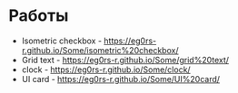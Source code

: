 # Работы
- Isometric checkbox - https://eg0rs-r.github.io/Some/isometric%20checkbox/
- Grid text - https://eg0rs-r.github.io/Some/grid%20text/
- clock - https://eg0rs-r.github.io/Some/clock/
- UI card - https://eg0rs-r.github.io/Some/UI%20card/
